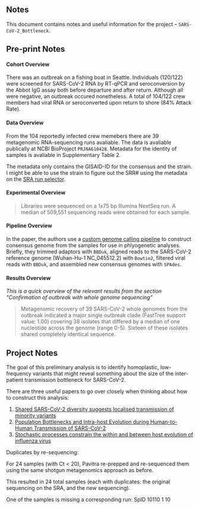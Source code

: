 ## Notes

This document contains notes and useful information for the project – `SARS-CoV-2_Bottleneck`.

## Pre-print Notes

#### Cohort Overview

There was an outbreak on a fishing boat in Seattle. Individuals (120/122) were screened for SARS-CoV-2 RNA by RT-qPCR and seroconversion by the Abbot IgG assay both before departure and after return. Although all were negative, an outbreak occured nonetheless. A total of 104/122 crew members had viral RNA or seroconverted upon return to shore (84% Attack Rate). 

#### Data Overview 

From the 104 reportedly infected crew memebers there are 39 metagenomic RNA-sequencing runs avaliable. The data is avaliable publically at NCBI BioProject `PRJNA610428`. Metadata for the identity of samples is avaliable in Supplementary Table 2.

The metadata only contains the GISAID-ID for the consensus and the strain. I might be able to use the strain to figure out the SRR# using the metadata on the [SRA run selector](https://www.ncbi.nlm.nih.gov/Traces/study/?query_key=2&WebEnv=MCID_5f344f743a76fab9ab22e42b&o=acc_s%3Aa). 

#### Experimental Overview 

> Libraries were sequenced on a 1x75 bp Illumina NextSeq run. A median of 509,551 sequencing reads were obtained for each sample.

#### Pipeline Overview

In the paper, the authors use a [custom genome calling pipeline](https://github.com/proychou/hCoV19) to construct consensus genome from the samples for use in phlyogenetic analyses. Briefly, they trimmed adaptors with `BBDuk`, aligned reads to the SARS-CoV-2 reference genome (Wuhan-Hu-1 NC_045512.2) with `Bowtie2`, filtered viral reads with `BBDuk`, and assembled new consensus genomes with `SPAdes`. 

#### Results Overview

*This is a quick overview of the relevant results from the section "Confirmation of outbreak with whole genome sequencing"*

> Metagenomic recovery of 39 SARS-CoV-2 whole genomes from the outbreak indicated a major single outbreak clade (FastTree support value: 1.00) covering 38 isolates that differed by a median of one nucleotide across the genome (range 0-5). Sixteen of these isolates shared completely identical sequence.

## Project Notes

The goal of this preliminary analysis is to identify homoplastic, low-frequency variants that might reveal something about the size of the inter-patient transmission bottleneck for SARS-CoV-2. 

There are three useful papers to go over closely when thinking about how to construct this analysis: 

1. [Shared SARS-CoV-2 diversity suggests localised transmission of minority variants](https://doi.org/10.1101/2020.05.28.118992)
2. [Population Bottlenecks and Intra-host Evolution during Human-to-Human Transmission of SARS-CoV-2](https://doi.org/10.1101/2020.06.26.173203)
3. [Stochastic processes constrain the within and between host evolution of influenza virus](https://doi.org/10.7554/eLife.35962)

Duplicates by re-sequencing: 

For 24 samples (with Ct < 20),  Pavitra re-prepped and re-sequenced them using the same shotgun metagenomics approach as before. 

This resulted in 24 total samples (each with duplicates: the original sequencing on the SRA, and the new sequencing). 

One of the samples is missing a corresponding run: SpID 10110 1 10